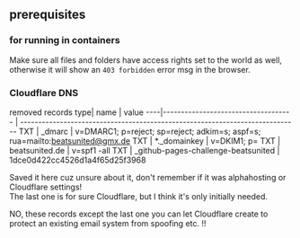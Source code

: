## prerequisites
### for running in containers
Make sure all files and folders have access rights set to the world as well,
otherwise it will show an `403 forbidden` error msg in the browser.

### Cloudflare DNS
removed records
type| name                                | value
----|------------------------------------ | -----------------------------------------------------------------------------
TXT | _dmarc                              | v=DMARC1; p=reject; sp=reject; adkim=s; aspf=s; rua=mailto:beatsunited@gmx.de
TXT | *._domainkey                        | v=DKIM1; p=
TXT | beatsunited.de                      | v=spf1 -all
TXT | _github-pages-challenge-beatsunited | 1dce0d422cc4526d1a4f65d25f3968

Saved it here cuz unsure about it, don't remember if it was alphahosting or Cloudflare settings!  
The last one is for sure Cloudflare, but I think it's only initially needed.


NO, these records except the last one you can let Cloudflare create
to protect an existing email system from spoofing etc. !!
